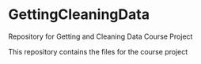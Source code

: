 # GettingCleaningData
Repository for Getting and Cleaning Data Course Project

This repository contains the files for the course project
